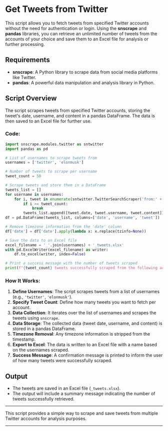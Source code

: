 # Get Tweets from Twitter

This script allows you to fetch tweets from specified Twitter accounts without the need for authentication or login. Using the **snscrape** and **pandas** libraries, you can retrieve an unlimited number of tweets from the accounts of your choice and save them to an Excel file for analysis or further processing.

## Requirements

- **snscrape**: A Python library to scrape data from social media platforms like Twitter.
- **pandas**: A powerful data manipulation and analysis library in Python.

## Script Overview

The script scrapes tweets from specified Twitter accounts, storing the tweet's date, username, and content in a pandas DataFrame. The data is then saved to an Excel file for further use.

### Code:

```python
import snscrape.modules.twitter as sntwitter
import pandas as pd

# List of usernames to scrape tweets from
usernames = ['twitter', 'elonmusk']

# Number of tweets to scrape per username
tweet_count = 50

# Scrape tweets and store them in a DataFrame
tweets_list = []
for username in usernames:
    for i, tweet in enumerate(sntwitter.TwitterSearchScraper('from:' + username).get_items()):
        if i >= tweet_count:
            break
        tweets_list.append([tweet.date, tweet.username, tweet.content])
df = pd.DataFrame(tweets_list, columns=['date', 'username', 'tweet'])

# Remove timezone information from the 'date' column
df['date'] = df['date'].apply(lambda x: x.replace(tzinfo=None))

# Save the data to an Excel file
excel_filename = '_'.join(usernames) + '_tweets.xlsx'
with pd.ExcelWriter(excel_filename) as writer:
    df.to_excel(writer, index=False)

# Print a success message with the number of tweets scraped
print(f"{tweet_count} tweets successfully scraped from the following accounts: {', '.join(usernames)}.")
```

### How It Works:

1. **Define Usernames**: The script scrapes tweets from a list of usernames (e.g., `'twitter'`, `'elonmusk'`).
2. **Specify Tweet Count**: Define how many tweets you want to fetch per account.
3. **Data Collection**: It iterates over the list of usernames and scrapes the tweets using `snscrape`.
4. **Data Storage**: The collected data (tweet date, username, and content) is stored in a pandas DataFrame.
5. **Timezone Removal**: Any timezone information is stripped from the timestamp.
6. **Export to Excel**: The data is written to an Excel file with a name based on the usernames scraped.
7. **Success Message**: A confirmation message is printed to inform the user of how many tweets were successfully scraped.

## Output

- The tweets are saved in an Excel file (`_tweets.xlsx`).
- The output will include a summary message indicating the number of tweets successfully retrieved.

---

This script provides a simple way to scrape and save tweets from multiple Twitter accounts for analysis purposes.

---
